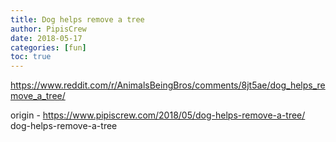 ```yaml
---
title: Dog helps remove a tree
author: PipisCrew
date: 2018-05-17
categories: [fun]
toc: true
---
```


https://www.reddit.com/r/AnimalsBeingBros/comments/8jt5ae/dog_helps_remove_a_tree/

origin - https://www.pipiscrew.com/2018/05/dog-helps-remove-a-tree/ dog-helps-remove-a-tree